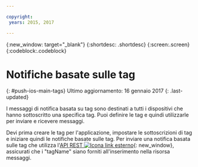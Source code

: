 ```yaml
---

copyright:
 years: 2015, 2017

---
```


{:new_window: target="_blank"}
{:shortdesc: .shortdesc}
{:screen:.screen}
{:codeblock:.codeblock}

# Notifiche basate sulle tag 
{: #push-ios-main-tags}
Ultimo aggiornamento: 16 gennaio 2017
{: .last-updated}

I messaggi di notifica basata su tag sono destinati a tutti i dispositivi che hanno sottoscritto una specifica tag. Puoi definire le tag e quindi utilizzarle per
                        inviare e ricevere messaggi. 

Devi prima creare le tag per l'applicazione, impostare
                        le sottoscrizioni di tag e iniziare quindi le notifiche basate sulle
                        tag. Per inviare una notifica basata sulle tag che utilizza l'[API REST ![Icona link esterno](../../icons/launch-glyph.svg "Icona link esterno")](https://mobile.{DomainName}/imfpush/ "Icona link esterno"){: new_window}, assicurati che i "tagName" siano forniti all'inserimento nella risorsa messaggi. 
